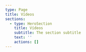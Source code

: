 ```yaml
---
type: Page
title: Vídeos
sections:
  - type: HeroSection
    title: Vídeos
    subtitle: The section subtitle
    text: ''
    actions: []
---
```

